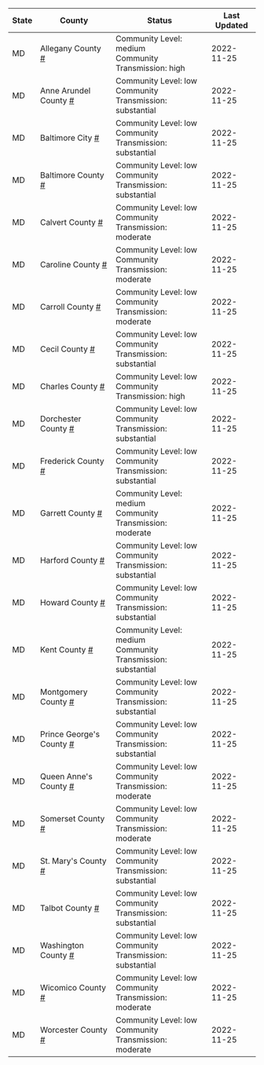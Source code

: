 State | County | Status | Last Updated
--- | --- | --- | --- 
MD | Allegany County <a href="#allegany_county">#</a> | <a name="allegany_county"></a>Community Level: medium<br/>Community Transmission: high | 2022-11-25
MD | Anne Arundel County <a href="#anne_arundel_county">#</a> | <a name="anne_arundel_county"></a>Community Level: low<br/>Community Transmission: substantial | 2022-11-25
MD | Baltimore City <a href="#baltimore_city">#</a> | <a name="baltimore_city"></a>Community Level: low<br/>Community Transmission: substantial | 2022-11-25
MD | Baltimore County <a href="#baltimore_county">#</a> | <a name="baltimore_county"></a>Community Level: low<br/>Community Transmission: substantial | 2022-11-25
MD | Calvert County <a href="#calvert_county">#</a> | <a name="calvert_county"></a>Community Level: low<br/>Community Transmission: moderate | 2022-11-25
MD | Caroline County <a href="#caroline_county">#</a> | <a name="caroline_county"></a>Community Level: low<br/>Community Transmission: moderate | 2022-11-25
MD | Carroll County <a href="#carroll_county">#</a> | <a name="carroll_county"></a>Community Level: low<br/>Community Transmission: moderate | 2022-11-25
MD | Cecil County <a href="#cecil_county">#</a> | <a name="cecil_county"></a>Community Level: low<br/>Community Transmission: substantial | 2022-11-25
MD | Charles County <a href="#charles_county">#</a> | <a name="charles_county"></a>Community Level: low<br/>Community Transmission: high | 2022-11-25
MD | Dorchester County <a href="#dorchester_county">#</a> | <a name="dorchester_county"></a>Community Level: low<br/>Community Transmission: substantial | 2022-11-25
MD | Frederick County <a href="#frederick_county">#</a> | <a name="frederick_county"></a>Community Level: low<br/>Community Transmission: substantial | 2022-11-25
MD | Garrett County <a href="#garrett_county">#</a> | <a name="garrett_county"></a>Community Level: medium<br/>Community Transmission: moderate | 2022-11-25
MD | Harford County <a href="#harford_county">#</a> | <a name="harford_county"></a>Community Level: low<br/>Community Transmission: substantial | 2022-11-25
MD | Howard County <a href="#howard_county">#</a> | <a name="howard_county"></a>Community Level: low<br/>Community Transmission: substantial | 2022-11-25
MD | Kent County <a href="#kent_county">#</a> | <a name="kent_county"></a>Community Level: medium<br/>Community Transmission: substantial | 2022-11-25
MD | Montgomery County <a href="#montgomery_county">#</a> | <a name="montgomery_county"></a>Community Level: low<br/>Community Transmission: substantial | 2022-11-25
MD | Prince George's County <a href="#prince_george's_county">#</a> | <a name="prince_george's_county"></a>Community Level: low<br/>Community Transmission: substantial | 2022-11-25
MD | Queen Anne's County <a href="#queen_anne's_county">#</a> | <a name="queen_anne's_county"></a>Community Level: low<br/>Community Transmission: moderate | 2022-11-25
MD | Somerset County <a href="#somerset_county">#</a> | <a name="somerset_county"></a>Community Level: low<br/>Community Transmission: moderate | 2022-11-25
MD | St. Mary's County <a href="#st._mary's_county">#</a> | <a name="st._mary's_county"></a>Community Level: low<br/>Community Transmission: substantial | 2022-11-25
MD | Talbot County <a href="#talbot_county">#</a> | <a name="talbot_county"></a>Community Level: low<br/>Community Transmission: substantial | 2022-11-25
MD | Washington County <a href="#washington_county">#</a> | <a name="washington_county"></a>Community Level: low<br/>Community Transmission: substantial | 2022-11-25
MD | Wicomico County <a href="#wicomico_county">#</a> | <a name="wicomico_county"></a>Community Level: low<br/>Community Transmission: moderate | 2022-11-25
MD | Worcester County <a href="#worcester_county">#</a> | <a name="worcester_county"></a>Community Level: low<br/>Community Transmission: moderate | 2022-11-25
